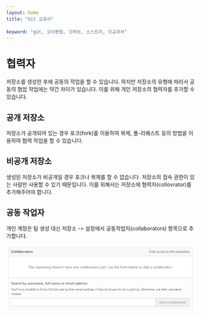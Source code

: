 ```yaml
---
layout: home
title: "Git 교과서"

keyword: "git, 깃사용법, 깃허브, 소스트리, 깃교과서"
---
```

# 협력자
저장소를 생성한 후에 공동의 작업을 할 수 있습니다. 하지만 저장소의 유형에 따라서 공동의 협업 작업에는 약간 차이가 있습니다. 
이를 위해 개인 저장소의 협력자를 추가할 수 있습니다.

## 공개 저장소
저장소가 공개되어 있는 경우 포크(fork)를 이용하여 복제, 풀-리퀘스트 등의 방법을 이용하여 협력 작업을 할 수 있습니다.

## 비공개 저장소
생성된 저장소가 비공개일 경우 포크나 복제를 할 수 없습니다. 저장소의 접속 권한이 있는 사람만 사용할 수 있기 때문입니다. 
이를 위해서는 저장소에 협력자(collovrator)를 추가해주어야 합니다.

## 공동 작업자
개인 계정은 팀 생성 대신 저장소 -> 설정에서 공동작업자(collaborators) 항목으로 추가합니다.

![github](./img/collaborators.png) 